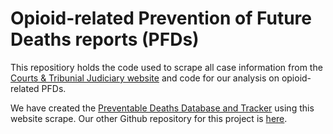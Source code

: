 # Opioid-related Prevention of Future Deaths reports (PFDs)

This repositiory holds the code used to scrape all case information from the [Courts & Tribunial Judiciary website](https://www.judiciary.uk/subject/prevention-of-future-deaths/) and code for our analysis on opioid-related PFDs. 

We have created the [Preventable Deaths Database and Tracker](https://preventabledeathstracker.net/) using this website scrape. Our other Github repository for this project is [here](https://github.com/georgiarichards/georgiarichards.github.io).  
